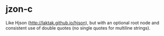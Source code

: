 jzon-c
======

Like Hjson (http://laktak.github.io/hjson), but with an optional root node and consistent use of double quotes (no single quotes for multiline strings).
